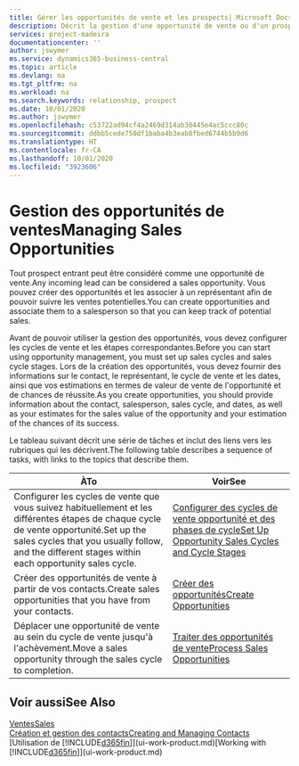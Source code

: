```yaml
---
title: Gérer les opportunités de vente et les prospects| Microsoft Docs
description: Décrit la gestion d'une opportunité de vente ou d'un prospect entrant dans Business Central, et l'association de l'opportunité à un représentant pour effectuer le suivi des ventes potentielles.
services: project-madeira
documentationcenter: ''
author: jswymer
ms.service: dynamics365-business-central
ms.topic: article
ms.devlang: na
ms.tgt_pltfrm: na
ms.workload: na
ms.search.keywords: relationship, prospect
ms.date: 10/01/2020
ms.author: jswymer
ms.openlocfilehash: c53722ad94cf4a2469d314ab30445e4ac5ccc80c
ms.sourcegitcommit: ddbb5cede750df1baba4b3eab8fbed6744b5b9d6
ms.translationtype: HT
ms.contentlocale: fr-CA
ms.lasthandoff: 10/01/2020
ms.locfileid: "3923606"
---
```

# <a name="managing-sales-opportunities"></a><span data-ttu-id="20923-103">Gestion des opportunités de ventes</span><span class="sxs-lookup"><span data-stu-id="20923-103">Managing Sales Opportunities</span></span>
<span data-ttu-id="20923-104">Tout prospect entrant peut être considéré comme une opportunité de vente.</span><span class="sxs-lookup"><span data-stu-id="20923-104">Any incoming lead can be considered a sales opportunity.</span></span> <span data-ttu-id="20923-105">Vous pouvez créer des opportunités et les associer à un représentant afin de pouvoir suivre les ventes potentielles.</span><span class="sxs-lookup"><span data-stu-id="20923-105">You can create opportunities and associate them to a salesperson so that you can keep track of potential sales.</span></span>

<span data-ttu-id="20923-106">Avant de pouvoir utiliser la gestion des opportunités, vous devez configurer les cycles de vente et les étapes correspondantes.</span><span class="sxs-lookup"><span data-stu-id="20923-106">Before you can start using opportunity management, you must set up sales cycles and sales cycle stages.</span></span> <span data-ttu-id="20923-107">Lors de la création des opportunités, vous devez fournir des informations sur le contact, le représentant, le cycle de vente et les dates, ainsi que vos estimations en termes de valeur de vente de l'opportunité et de chances de réussite.</span><span class="sxs-lookup"><span data-stu-id="20923-107">As you create opportunities, you should provide information about the contact, salesperson, sales cycle, and dates, as well as your estimates for the sales value of the opportunity and your estimation of the chances of its success.</span></span>

<span data-ttu-id="20923-108">Le tableau suivant décrit une série de tâches et inclut des liens vers les rubriques qui les décrivent.</span><span class="sxs-lookup"><span data-stu-id="20923-108">The following table describes a sequence of tasks, with links to the topics that describe them.</span></span>

| <span data-ttu-id="20923-109">À</span><span class="sxs-lookup"><span data-stu-id="20923-109">To</span></span> | <span data-ttu-id="20923-110">Voir</span><span class="sxs-lookup"><span data-stu-id="20923-110">See</span></span> |
| --- | --- |
| <span data-ttu-id="20923-111">Configurer les cycles de vente que vous suivez habituellement et les différentes étapes de chaque cycle de vente opportunité.</span><span class="sxs-lookup"><span data-stu-id="20923-111">Set up the sales cycles that you usually follow, and the different stages within each opportunity sales cycle.</span></span> |[<span data-ttu-id="20923-112">Configurer des cycles de vente opportunité et des phases de cycle</span><span class="sxs-lookup"><span data-stu-id="20923-112">Set Up Opportunity Sales Cycles and Cycle Stages</span></span>](marketing-how-setup-opportunity-sales-cycles-stages.md) |
| <span data-ttu-id="20923-113">Créer des opportunités de vente à partir de vos contacts.</span><span class="sxs-lookup"><span data-stu-id="20923-113">Create sales opportunities that you have from your contacts.</span></span> |[<span data-ttu-id="20923-114">Créer des opportunités</span><span class="sxs-lookup"><span data-stu-id="20923-114">Create Opportunities</span></span>](marketing-how-create-opportunities.md) |
| <span data-ttu-id="20923-115">Déplacer une opportunité de vente au sein du cycle de vente jusqu'à l'achèvement.</span><span class="sxs-lookup"><span data-stu-id="20923-115">Move a sales opportunity through the sales cycle to completion.</span></span> |[<span data-ttu-id="20923-116">Traiter des opportunités de vente</span><span class="sxs-lookup"><span data-stu-id="20923-116">Process Sales Opportunities</span></span>](marketing-processing-sales-opportunities.md) |

## <a name="see-also"></a><span data-ttu-id="20923-117">Voir aussi</span><span class="sxs-lookup"><span data-stu-id="20923-117">See Also</span></span>
[<span data-ttu-id="20923-118">Ventes</span><span class="sxs-lookup"><span data-stu-id="20923-118">Sales</span></span>](sales-manage-sales.md)  
[<span data-ttu-id="20923-119">Création et gestion des contacts</span><span class="sxs-lookup"><span data-stu-id="20923-119">Creating and Managing Contacts</span></span>](marketing-contacts.md)  
<span data-ttu-id="20923-120">[Utilisation de [!INCLUDE[d365fin](includes/d365fin_md.md)]](ui-work-product.md)</span><span class="sxs-lookup"><span data-stu-id="20923-120">[Working with [!INCLUDE[d365fin](includes/d365fin_md.md)]](ui-work-product.md)</span></span>
